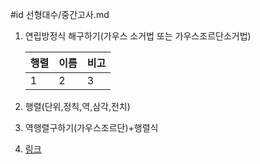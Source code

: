 #id 선형대수/중간고사.md

1. 연립방정식 해구하기(가우스 소거법 또는 가우스조르단소거법)

   행렬 | 이름 |비고
   ---|---|---
   1|2|3
   
2. 행렬(단위,정칙,역,삼각,전치)
3. 역행렬구하기(가우스조르단)+행렬식
4. [링크](#id)

